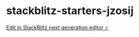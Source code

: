 # stackblitz-starters-jzosij

[Edit in StackBlitz next generation editor ⚡️](https://stackblitz.com/~/github.com/The-Jim-Web/stackblitz-starters-jzosij)
